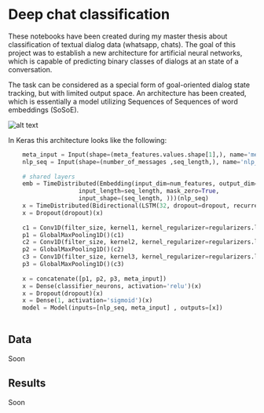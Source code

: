 # Deep chat classification

These notebooks have been created during my master thesis about classification of textual dialog data (whatsapp, chats).
The goal of this project was to establish a new architecture for artificial neural networks, which is capable of predicting binary classes of dialogs at an state of a conversation. 

The task can be considered as a special form of goal-oriented dialog state tracking, but with limited output space.
An architecture has been created, which is essentially a model utilizing Sequences of Sequences of word embeddings (SoSoE). 

![alt text](http://digital-thinking.de/wp-content/uploads/2018/07/final.png)

In Keras this architecture looks like the following: 

```python    
    meta_input = Input(shape=(meta_features.values.shape[1],), name='meta_input')
    nlp_seq = Input(shape=(number_of_messages ,seq_length,), name='nlp_input')
    
    # shared layers
    emb = TimeDistributed(Embedding(input_dim=num_features, output_dim=embedding_size,
                    input_length=seq_length, mask_zero=True,
                    input_shape=(seq_length, )))(nlp_seq)    
    x = TimeDistributed(Bidirectional(LSTM(32, dropout=dropout, recurrent_dropout=0.3, kernel_regularizer=regularizers.l2(0.01))))(emb)      
    x = Dropout(dropout)(x)
    
    c1 = Conv1D(filter_size, kernel1, kernel_regularizer=regularizers.l2(kernel_reg))(x)
    p1 = GlobalMaxPooling1D()(c1)
    c2 = Conv1D(filter_size, kernel2, kernel_regularizer=regularizers.l2(kernel_reg))(x)
    p2 = GlobalMaxPooling1D()(c2)
    c3 = Conv1D(filter_size, kernel3, kernel_regularizer=regularizers.l2(kernel_reg))(x)
    p3 = GlobalMaxPooling1D()(c3)
    
    x = concatenate([p1, p2, p3, meta_input])    
    x = Dense(classifier_neurons, activation='relu')(x)
    x = Dropout(dropout)(x)
    x = Dense(1, activation='sigmoid')(x)        
    model = Model(inputs=[nlp_seq, meta_input] , outputs=[x])
   
   ```

## Data

Soon

## Results

Soon
